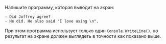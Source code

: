 
Напишите программу, которая выводит на экран:

    - Did Joffrey agree?
    - He did. He also said "I love using \n".

При этом программа использует только один `Console.WriteLine()`, но результат на экране должен выглядеть в точности как показано выше.
